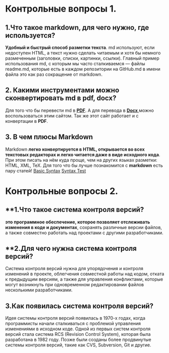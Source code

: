 # Контрольные вопросы 1.

## **1.Что такое markdown, для чего нужно, где используется?** 
**Удобный и быстрый способ разметки текста**. md используют, если недоступен HTML, а текст нужно сделать читаемым и хотя бы немного размеченным (заголовки, списки, картинки, ссылки). Главный пример использования md, с которым мы часто сталкиваемся — файлы readme.md, которые есть в каждом репозитории на GitHub.md в имени файла это как раз сокращение от markdown.
## 2. Какими инструментами можно сконвертировать md в pdf, docx?
Для того что бы перевести md в [**PDF**](https://gist.github.com/vhsw/c696384392080f00ed2e416a331d705f).
А для перевода в [**Docx**](https://document.online-convert.com/ru/convert/md-to-docx),можно воспользоваться этим сайтом. Так же этот сайт работает и с конвертации в **PDF**.
## **3. В чем плюсы Markdown**
Markdown **легко конвертируется в HTML, открывается во всех текстовых редакторах и легко читается даже в виде исходного кода**. При этом писать на нём куда проще, чем на других языках разметки: HTML, XML, TeX.
Для того что бы лучше познакомится с  **markdown** есть пару статей!
[Basic Syntax](https://www.markdownguide.org/basic-syntax/)
[Syntax Test](https://commonmark.org/help/)
# Контрольные вопросы 2.
## **1.Что такое система контроля версий?
**это программное обеспечение, которое позволяет отслеживать изменения в коде и документах**, сохранять различные версии файлов, а также совместно работать над проектами с другими разработчиками.
## **2.Для чего нужна система контроля версий?
Система контроля версий нужна для упорядочения и контроля изменений в проекте, облегчения совместной работы над кодом, отката к предыдущим версиям, а также для управления конфликтами, которые могут возникнуть при одновременном редактировании файлов несколькими разработчиками.
## 3.Как появилась система контроля версий?
Идея системы контроля версий появилась в 1970-х годах, когда программисты начали сталкиваться с проблемой управления изменениями в исходном коде. Одной из первых систем контроля версий стала система RCS (Revision Control System), которая была разработана в 1982 году. Позже были созданы более продвинутые системы контроля версий, такие как CVS, Subversion, Git и другие.
